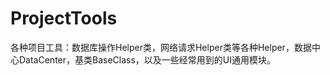 # ProjectTools
各种项目工具：数据库操作Helper类，网络请求Helper类等各种Helper，数据中心DataCenter，基类BaseClass，以及一些经常用到的UI通用模块。
